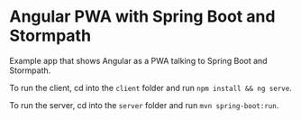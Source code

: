 # Angular PWA with Spring Boot and Stormpath 
Example app that shows Angular as a PWA talking to Spring Boot and Stormpath.

To run the client, cd into the `client` folder and run `npm install && ng serve`.

To run the server, cd into the `server` folder and run `mvn spring-boot:run`.
